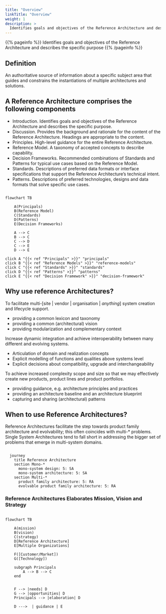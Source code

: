 ```yaml
---
title: "Overview"
linkTitle: "Overview"
weight: 1
description: >
  Identifies goals and objectives of the Reference Architecture and describes the specific purpose
---
```


{{% pageinfo %}}
Identifies goals and objectives of the Reference Architecture and describes the specific purpose
{{% /pageinfo %}}

## Definition

An authoritative source of information about a specific subject area that guides and constrains the instantiations of multiple architectures and solutions.

## A Reference Architecture comprises the following components

- Introduction.  Identifies goals and objectives of the Reference Architecture and describes the specific purpose.
- Discussion.  Provides the background and rationale for the content of the Reference Architecture.  Headings are appropriate to the content.
- Principles.  High-level guidance for the entire Reference Architecture.
- Reference Model.  A taxonomy of accepted concepts to describe capability.
- Decision Frameworks.  Recommended combinations of Standards and Patterns for typical use cases based on the Reference Model.
- Standards.  Descriptions of preferred data formats or interface specifications that support the Reference Architecture’s technical intent.
- Patterns.  Descriptions of preferred technologies, designs and data formats that solve specific use cases.

```mermaid

flowchart TB

    A(Principals)
    B(Reference Model)
    C(Standards)
    D(Patterns)
    E(Decision Frameworks)

    A --> C
    B --> C
    C --> D
    C --> E
    D --> E

click A "{{< ref "Principals" >}}" "principals"
click B "{{< ref "Reference Models" >}}" "reference-models"
click C "{{< ref "Standards" >}}" "standards"
click D "{{< ref "Patterns" >}}" "patterns"
click E "{{< ref "Decision Framework" >}}" "decision-framework"

```

## Why use reference Architectures?

To facilitate multi-[site | vendor | organisation | *anything*] system creation and lifecycle support.

- providing a common lexicon and taxonomy
- providing a common (architectural) vision
- providing modularization and complementary context

Increase dynamic integration and achieve interoperability between many different and evolving systems.

- Articulation of domain and realization concepts
- Explicit modelling of functions and qualities above systems level
- Explicit decisions about compatibility, upgrade and interchangeability

To achieve increased complexity scope and size so that we may effectively create new products, product lines and product portfolios.

- providing guidance, e.g. architecture principles and practices
- providing an architecture baseline and an architecture blueprint
- capturing and sharing (architectural) patterns

## When to use Reference Architectures?

Reference Architectures facilitate the step towards product family architecture and evolvability; this often coincides with multi-\* problems. Single System Architectures tend to fall short in addressing the bigger set of problems that emerge in multi-system domains.

```mermaid

  journey
    title Reference Architecture
    section Mono-*
      mono-system design: 5: SA
      mono-system architecture: 5: SA
    section Multi-*
      product family architecture: 5: RA
      evolvable product family architecture: 5: RA

```

### Reference Architectures Elaborates Mission, Vision and Strategy

```mermaid

flowchart TB

    A(mission)
    B(vision)
    C(strategy)
    D[Reference Architecture]
    E[Multiple Organizations]

    F([Customer/Market])
    G([Technology])

    subgraph Principals
        A --> B --> C
    end


    F --> |needs| D
    G --> |opportunities| D
    Principals --> |elaboration| D

    D --->  | guidance | E

```
